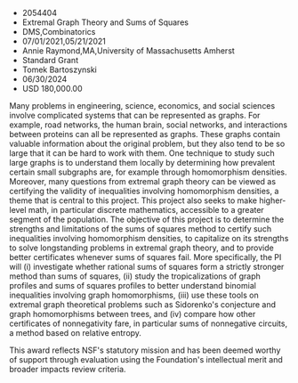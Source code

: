 
* 2054404
* Extremal Graph Theory and Sums of Squares
* DMS,Combinatorics
* 07/01/2021,05/21/2021
* Annie Raymond,MA,University of Massachusetts Amherst
* Standard Grant
* Tomek Bartoszynski
* 06/30/2024
* USD 180,000.00

Many problems in engineering, science, economics, and social sciences involve
complicated systems that can be represented as graphs. For example, road
networks, the human brain, social networks, and interactions between proteins
can all be represented as graphs. These graphs contain valuable information
about the original problem, but they also tend to be so large that it can be
hard to work with them. One technique to study such large graphs is to
understand them locally by determining how prevalent certain small subgraphs
are, for example through homomorphism densities. Moreover, many questions from
extremal graph theory can be viewed as certifying the validity of inequalities
involving homomorphism densities, a theme that is central to this project. This
project also seeks to make higher-level math, in particular discrete
mathematics, accessible to a greater segment of the population. The objective of
this project is to determine the strengths and limitations of the sums of
squares method to certify such inequalities involving homomorphism densities, to
capitalize on its strengths to solve longstanding problems in extremal graph
theory, and to provide better certificates whenever sums of squares fail. More
specifically, the PI will (i) investigate whether rational sums of squares form
a strictly stronger method than sums of squares, (ii) study the tropicalizations
of graph profiles and sums of squares profiles to better understand binomial
inequalities involving graph homomorphisms, (iii) use these tools on extremal
graph theoretical problems such as Sidorenko's conjecture and graph
homomorphisms between trees, and (iv) compare how other certificates of
nonnegativity fare, in particular sums of nonnegative circuits, a method based
on relative entropy.

This award reflects NSF's statutory mission and has been deemed worthy of
support through evaluation using the Foundation's intellectual merit and broader
impacts review criteria.
